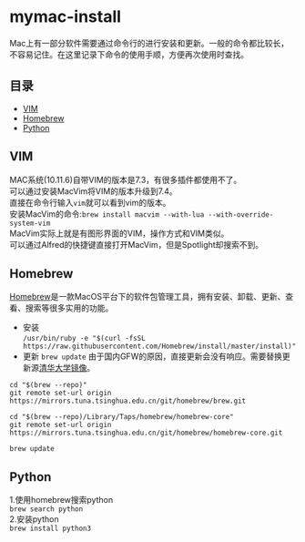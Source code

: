 # mymac-install
Mac上有一部分软件需要通过命令行的进行安装和更新。一般的命令都比较长，不容易记住。在这里记录下命令的使用手顺，方便再次使用时查找。

## 目录
* [VIM](#VIM)
* [Homebrew](#Homebrew)
* [Python](#Python)

## VIM
MAC系统(10.11.6)自带VIM的版本是7.3，有很多插件都使用不了。  
可以通过安装MacVim将VIM的版本升级到7.4。  
直接在命令行输入`vim`就可以看到vim的版本。  
安装MacVim的命令:`brew install macvim --with-lua --with-override-system-vim`  
MacVim实际上就是有图形界面的VIM，操作方式和VIM类似。  
可以通过Alfred的快捷键直接打开MacVim，但是Spotlight却搜索不到。

## Homebrew
[Homebrew](https://brew.sh/)是一款MacOS平台下的软件包管理工具，拥有安装、卸载、更新、查看、搜索等很多实用的功能。  
- 安装  
`/usr/bin/ruby -e "$(curl -fsSL https://raw.githubusercontent.com/Homebrew/install/master/install)"`
- 更新
`brew update`
由于国内GFW的原因，直接更新会没有响应。需要替换更新源[清华大学镜像](https://mirrors.tuna.tsinghua.edu.cn/help/homebrew/)。
```
cd "$(brew --repo)"
git remote set-url origin https://mirrors.tuna.tsinghua.edu.cn/git/homebrew/brew.git

cd "$(brew --repo)/Library/Taps/homebrew/homebrew-core"
git remote set-url origin https://mirrors.tuna.tsinghua.edu.cn/git/homebrew/homebrew-core.git

brew update
```

## Python
1.使用homebrew搜索python  
`brew search python`  
2.安装python  
`brew install python3`
